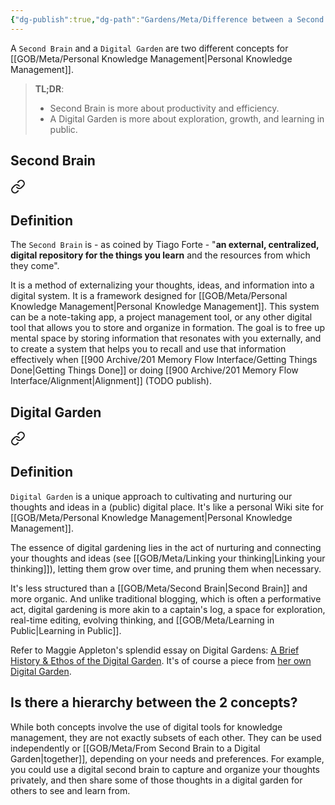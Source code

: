 ```yaml
---
{"dg-publish":true,"dg-path":"Gardens/Meta/Difference between a Second Brain and a Digital Garden.md","permalink":"/gardens/meta/difference-between-a-second-brain-and-a-digital-garden/","tags":["second-brain","digital-garden","pkm"],"noteIcon":"1"}
---
```



A `Second Brain` and a `Digital Garden` are two different concepts for [[GOB/Meta/Personal Knowledge Management\|Personal Knowledge Management]].

> **TL;DR**: 
> - Second Brain is more about productivity and efficiency. 
> - A Digital Garden is more about exploration, growth, and learning in public.

## Second Brain


<div class="transclusion internal-embed is-loaded"><a class="markdown-embed-link" href="/gardens/meta/second-brain/#definition" aria-label="Open link"><svg xmlns="http://www.w3.org/2000/svg" width="24" height="24" viewBox="0 0 24 24" fill="none" stroke="currentColor" stroke-width="2" stroke-linecap="round" stroke-linejoin="round" class="svg-icon lucide-link"><path d="M10 13a5 5 0 0 0 7.54.54l3-3a5 5 0 0 0-7.07-7.07l-1.72 1.71"></path><path d="M14 11a5 5 0 0 0-7.54-.54l-3 3a5 5 0 0 0 7.07 7.07l1.71-1.71"></path></svg></a><div class="markdown-embed">



## Definition

The `Second Brain` is - as coined by Tiago Forte - "**an external, centralized, digital repository for the things you learn** and the resources from which they come". 

It is a method of externalizing your thoughts, ideas, and information into a digital system. It is a framework designed for [[GOB/Meta/Personal Knowledge Management\|Personal Knowledge Management]]. This system can be a note-taking app, a project management tool, or any other digital tool that allows you to store and organize in formation. The goal is to free up mental space by storing information that resonates with you externally, and to create a system that helps you to recall and use that information effectively when [[900 Archive/201 Memory Flow Interface/Getting Things Done\|Getting Things Done]] or doing [[900 Archive/201 Memory Flow Interface/Alignment\|Alignment]] (TODO publish).



</div></div>


## Digital Garden
  

<div class="transclusion internal-embed is-loaded"><a class="markdown-embed-link" href="/gardens/meta/digital-gardens/#definition" aria-label="Open link"><svg xmlns="http://www.w3.org/2000/svg" width="24" height="24" viewBox="0 0 24 24" fill="none" stroke="currentColor" stroke-width="2" stroke-linecap="round" stroke-linejoin="round" class="svg-icon lucide-link"><path d="M10 13a5 5 0 0 0 7.54.54l3-3a5 5 0 0 0-7.07-7.07l-1.72 1.71"></path><path d="M14 11a5 5 0 0 0-7.54-.54l-3 3a5 5 0 0 0 7.07 7.07l1.71-1.71"></path></svg></a><div class="markdown-embed">



## Definition
`Digital Garden` is a unique approach to cultivating and nurturing our thoughts and ideas in a (public) digital place. It's like a personal Wiki site for [[GOB/Meta/Personal Knowledge Management\|Personal Knowledge Management]].

The essence of digital gardening lies in the act of nurturing and connecting your thoughts and ideas (see [[GOB/Meta/Linking your thinking\|Linking your thinking]]), letting them grow over time, and pruning them when necessary. 

It's less structured than a [[GOB/Meta/Second Brain\|Second Brain]] and more organic. And unlike traditional blogging, which is often a performative act, digital gardening is more akin to a captain's log, a space for exploration, real-time editing, evolving thinking, and [[GOB/Meta/Learning in Public\|Learning in Public]].

Refer to Maggie Appleton's splendid essay on Digital Gardens: [A Brief History & Ethos of the Digital Garden](https://maggieappleton.com/garden-history). It's of course a piece from [her own Digital Garden](https://maggieappleton.com/garden).


</div></div>


## Is there a hierarchy between the 2 concepts?

While both concepts involve the use of digital tools for knowledge management, they are not exactly subsets of each other. They can be used independently or [[GOB/Meta/From Second Brain to a Digital Garden\|together]], depending on your needs and preferences. For example, you could use a digital second brain to capture and organize your thoughts privately, and then share some of those thoughts in a digital garden for others to see and learn from.

